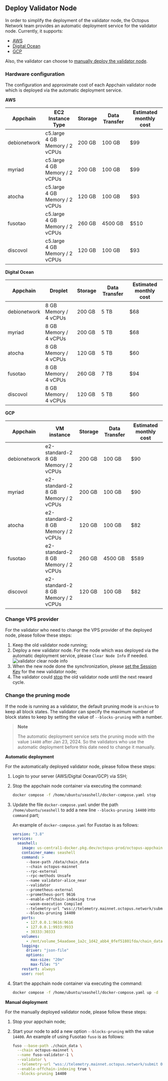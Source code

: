 ## Deploy Validator Node

In order to simplify the deployment of the validator node, the Octopus Network team provides an automatic deployment service for the validator node. Currently, it supports:

* [AWS](./validator-deploy-aws.md)
* [Digital Ocean](./validator-deploy-do.md)
* [GCP](./validator-deploy-gcp.md)

Also, the validator can choose to [manually deploy the validator node](./validator-deploy-manually.md).

### Hardware configuration

The configuration and approximate cost of each Appchain validator node which is deployed via the automatic deployment service.

**AWS**

| Appchain | EC2 Instance Type  | Storage | Data Transfer | Estimated monthly cost |
|------|------|------|------|------|
| debionetwork | c5.large<br/>4 GB Memory / 2 vCPUs | 200 GB | 100 GB | $99 |
| myriad | c5.large<br/>4 GB Memory / 2 vCPUs | 200 GB | 100 GB | $99 |
| atocha | c5.large<br/>4 GB Memory / 2 vCPUs | 120 GB | 100 GB | $93 |
| fusotao | c5.large<br/>4 GB Memory / 2 vCPUs | 260 GB | 4500 GB | $510 |
| discovol | c5.large<br/>4 GB Memory / 2 vCPUs | 120 GB | 100 GB | $93 |


**Digital Ocean**

| Appchain | Droplet  | Storage | Data Transfer | Estimated monthly cost |
|------|------|------|------|------|
| debionetwork | 8 GB Memory / 4 vCPUs | 200 GB | 5 TB | $68 |
| myriad | 8 GB Memory / 4 vCPUs | 200 GB | 5 TB | $68 |
| atocha | 8 GB Memory / 4 vCPUs | 120 GB | 5 TB | $60 |
| fusotao | 8 GB Memory / 4 vCPUs  | 260 GB | 7 TB | $94 |
| discovol | 8 GB Memory / 4 vCPUs | 120 GB | 5 TB | $60 |

**GCP**

| Appchain | VM instance  | Storage | Data Transfer | Estimated monthly cost |
|------|------|------|------|------|
| debionetwork | e2-standard-2<br/>8 GB Memory / 2 vCPUs | 200 GB | 100 GB | $90 |
| myriad | e2-standard-2<br/>8 GB Memory / 2 vCPUs | 200 GB | 100 GB | $90 |
| atocha | e2-standard-2<br/>8 GB Memory / 2 vCPUs | 120 GB | 100 GB | $82 |
| fusotao | e2-standard-2<br/>8 GB Memory / 2 vCPUs  | 260 GB | 4500 GB | $589 |
| discovol | e2-standard-2<br/>8 GB Memory / 2 vCPUs | 120 GB | 100 GB | $82 |

### Change VPS provider

For the validator who need to change the VPS provider of the deployed node, please follow these steps:

1. Keep the old validator node running;
2. Deploy a new validator node. For the node which was deployed via the automatic deployment service, please `Clear Node Info` if needed.
![validator clear node info](../images/maintain/validator_clear_nodeinfo.jpg)
3. When the new node done the synchronization, please [set the Session Key](./validator-register.md#set-session-key) for the new validator node;
4. The validator could [stop](./validator-register.md#stop-the-validator-node) the old validator node until the next reward cycle.

### Change the pruning mode

If the node is running as a validator, the default pruning mode is `archive` to keep all block states. The validator can specify the maximum number of block states to keep by setting the value of `--blocks-pruning` with a number.

> **Note**
>
> The automatic deployment service sets the pruning mode with the value `14400` after Jan 23, 2024. So the validators who use the automatic deployment before this date need to change it manually.

**Automatic deployment**

For the automatically deployed validator node, please follow these steps:

1. Login to your server (AWS/Digital Ocean/GCP) via SSH;
2. Stop the appchain node container via executing the command:

    ```bash
    docker compose -f /home/ubuntu/seashell/docker-compose.yaml stop
    ```

3. Update the file `docker-compose.yaml` under the path `/home/ubuntu/seashell` to add a new line `--blocks-pruning 14400` into `command` part;

    An example of `docker-compose.yaml` for Fusotao is as follows:

    ```yaml
    version: "3.8"
    services:
      seashell:
        image: us-central1-docker.pkg.dev/octopus-prod/octopus-appchains/fusotao@sha256:50430509b90c57bd8737aece60e9d02d47980667c125b3305e1e2e77f249dc70
        container_name: seashell
        command: >
          --base-path /data/chain_data
          --chain octopus-mainnet
          --rpc-external
          --rpc-methods Unsafe
          --name validator-alice_near
          --validator
          --prometheus-external
          --prometheus-port 9616
          --enable-offchain-indexing true
          --wasm-execution Compiled
          --telemetry-url "wss://telemetry.mainnet.octopus.network/submit 0"
          --blocks-pruning 14400
        ports:
          - 127.0.0.1:9616:9616
          - 127.0.0.1:9933:9933
          - 30333:30333
        volumes:
          - /mnt/volume_54aadaee_1a2c_1d42_abb4_0fef51801fda/chain_data:/data/chain_data
        logging:
          driver: "json-file"
          options:
            max-size: "20m"
            max-file: "5"
        restart: always
        user: root
    ```

4. Start the appchain node container via executing the command:

    ```bash
    docker compose -f /home/ubuntu/seashell/docker-compose.yaml up -d
    ```


**Manual deployment**

For the manually deployed validator node, please follow these steps:

1. Stop your appchain node;
2. Start your node to add a new option `--blocks-pruning` with the value `14400`. An example of using Fusotao `fuso` is as follows:

    ```bash
    fuso --base-path ./chain_data \
      --chain octopus-mainnet \
      --name fuso-validator-1 \
      --validator \
      --telemetry-url "wss://telemetry.mainnet.octopus.network/submit 0" \
      --enable-offchain-indexing true \
      --blocks-pruning 14400
    ```